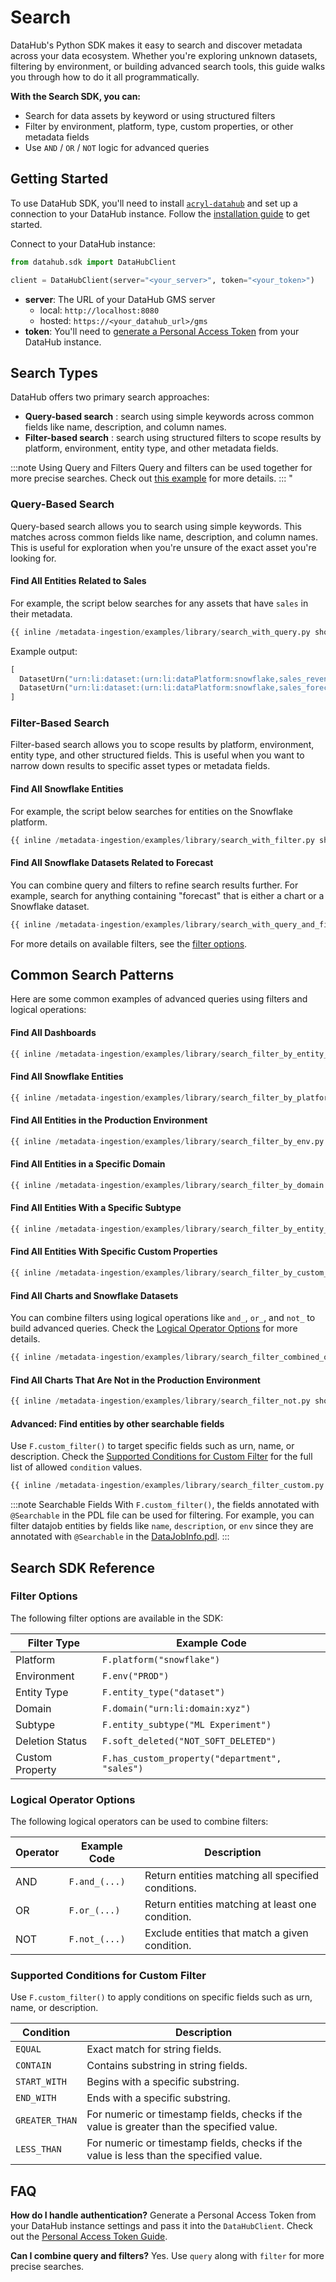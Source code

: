# Search

DataHub's Python SDK makes it easy to search and discover metadata across your data ecosystem. Whether you're exploring unknown datasets, filtering by environment, or building advanced search tools, this guide walks you through how to do it all programmatically.

**With the Search SDK, you can:**

- Search for data assets by keyword or using structured filters
- Filter by environment, platform, type, custom properties, or other metadata fields
- Use `AND` / `OR` / `NOT` logic for advanced queries

## Getting Started

To use DataHub SDK, you'll need to install [`acryl-datahub`](https://pypi.org/project/acryl-datahub/) and set up a connection to your DataHub instance. Follow the [installation guide](https://docs.datahub.com/docs/metadata-ingestion/cli-ingestion#installing-datahub-cli) to get started.

Connect to your DataHub instance:

```python
from datahub.sdk import DataHubClient

client = DataHubClient(server="<your_server>", token="<your_token>")
```

- **server**: The URL of your DataHub GMS server
  - local: `http://localhost:8080`
  - hosted: `https://<your_datahub_url>/gms`
- **token**: You'll need to [generate a Personal Access Token](../../../authentication/personal-access-tokens.md) from your DataHub instance.

## Search Types

DataHub offers two primary search approaches:

- **Query-based search** : search using simple keywords across common fields like name, description, and column names.
- **Filter-based search** : search using structured filters to scope results by platform, environment, entity type, and other metadata fields.

:::note Using Query and Filters
Query and filters can be used together for more precise searches. Check out [this example](#find-all-snowflake-datasets-related-to-forecast) for more details.
:::
"

### Query-Based Search

Query-based search allows you to search using simple keywords. This matches across common fields like name, description, and column names. This is useful for exploration when you're unsure of the exact asset you're looking for.

#### Find All Entities Related to Sales

For example, the script below searches for any assets that have `sales` in their metadata.

```python
{{ inline /metadata-ingestion/examples/library/search_with_query.py show_path_as_comment }}
```

Example output:

```python
[
  DatasetUrn("urn:li:dataset:(urn:li:dataPlatform:snowflake,sales_revenue_2023,PROD)"),
  DatasetUrn("urn:li:dataset:(urn:li:dataPlatform:snowflake,sales_forecast,PROD)")
]
```

### Filter-Based Search

Filter-based search allows you to scope results by platform, environment, entity type, and other structured fields.
This is useful when you want to narrow down results to specific asset types or metadata fields.

#### Find All Snowflake Entities

For example, the script below searches for entities on the Snowflake platform.

```python
{{ inline /metadata-ingestion/examples/library/search_with_filter.py show_path_as_comment }}
```

#### Find All Snowflake Datasets Related to Forecast

You can combine query and filters to refine search results further.
For example, search for anything containing "forecast" that is either a chart or a Snowflake dataset.

```python
{{ inline /metadata-ingestion/examples/library/search_with_query_and_filter.py show_path_as_comment }}
```

For more details on available filters, see the [filter options](#filter-options).

## Common Search Patterns

Here are some common examples of advanced queries using filters and logical operations:

#### Find All Dashboards

```python
{{ inline /metadata-ingestion/examples/library/search_filter_by_entity_type.py show_path_as_comment }}
```

#### Find All Snowflake Entities

```python
{{ inline /metadata-ingestion/examples/library/search_filter_by_platform.py show_path_as_comment }}
```

#### Find All Entities in the Production Environment

```python
{{ inline /metadata-ingestion/examples/library/search_filter_by_env.py show_path_as_comment }}
```

#### Find All Entities in a Specific Domain

```python
{{ inline /metadata-ingestion/examples/library/search_filter_by_domain.py show_path_as_comment }}
```

#### Find All Entities With a Specific Subtype

```python
{{ inline /metadata-ingestion/examples/library/search_filter_by_entity_subtype.py show_path_as_comment }}
```

#### Find All Entities With Specific Custom Properties

```python
{{ inline /metadata-ingestion/examples/library/search_filter_by_custom_property.py show_path_as_comment }}
```

#### Find All Charts and Snowflake Datasets

You can combine filters using logical operations like `and_`, `or_`, and `not_` to build advanced queries. Check the [Logical Operator Options](#logical-operator-options) for more details.

```python
{{ inline /metadata-ingestion/examples/library/search_filter_combined_operation.py show_path_as_comment }}
```

#### Find All Charts That Are Not in the Production Environment

```python
{{ inline /metadata-ingestion/examples/library/search_filter_not.py show_path_as_comment }}
```

#### Advanced: Find entities by other searchable fields

Use `F.custom_filter()` to target specific fields such as urn, name, or description. Check the [Supported Conditions for Custom Filter](#supported-conditions-for-custom-filter) for the full list of allowed `condition` values.

```python
{{ inline /metadata-ingestion/examples/library/search_filter_custom.py show_path_as_comment }}
```

:::note Searchable Fields
With `F.custom_filter()`, the fields annotated with `@Searchable` in the PDL file can be used for filtering. For example, you can filter datajob entities by fields like `name`, `description`, or `env` since they are annotated with `@Searchable` in the [DataJobInfo.pdl](https://github.com/datahub-project/datahub/blob/master/metadata-models/src/main/pegasus/com/linkedin/datajob/DataJobInfo.pdl#L21).
:::

## Search SDK Reference

### Filter Options

The following filter options are available in the SDK:

| Filter Type     | Example Code                                   |
| --------------- | ---------------------------------------------- |
| Platform        | `F.platform("snowflake")`                      |
| Environment     | `F.env("PROD")`                                |
| Entity Type     | `F.entity_type("dataset")`                     |
| Domain          | `F.domain("urn:li:domain:xyz")`                |
| Subtype         | `F.entity_subtype("ML Experiment")`            |
| Deletion Status | `F.soft_deleted("NOT_SOFT_DELETED")`           |
| Custom Property | `F.has_custom_property("department", "sales")` |

### Logical Operator Options

The following logical operators can be used to combine filters:

| Operator | Example Code  | Description                                        |
| -------- | ------------- | -------------------------------------------------- |
| AND      | `F.and_(...)` | Return entities matching all specified conditions. |
| OR       | `F.or_(...)`  | Return entities matching at least one condition.   |
| NOT      | `F.not_(...)` | Exclude entities that match a given condition.     |

### Supported Conditions for Custom Filter

Use `F.custom_filter()` to apply conditions on specific fields such as urn, name, or description.

| Condition      | Description                                                                               |
| -------------- | ----------------------------------------------------------------------------------------- |
| `EQUAL`        | Exact match for string fields.                                                            |
| `CONTAIN`      | Contains substring in string fields.                                                      |
| `START_WITH`   | Begins with a specific substring.                                                         |
| `END_WITH`     | Ends with a specific substring.                                                           |
| `GREATER_THAN` | For numeric or timestamp fields, checks if the value is greater than the specified value. |
| `LESS_THAN`    | For numeric or timestamp fields, checks if the value is less than the specified value.    |

## FAQ

**How do I handle authentication?**
Generate a Personal Access Token from your DataHub instance settings and pass it into the `DataHubClient`. Check out the [Personal Access Token Guide](../../../authentication/personal-access-tokens.md).

**Can I combine query and filters?**
Yes. Use `query` along with `filter` for more precise searches.
